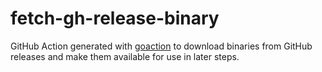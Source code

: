 # fetch-gh-release-binary

GitHub Action generated with [goaction](https://github.com/posener/goaction) to
download binaries from GitHub releases and make them available for use in later
steps.

